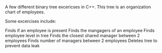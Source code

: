A few different binary tree excericses in C++. This tree is an organization chart of employees.

Some excercises include: 

  Finds if an employee is present
  Finds the mangagers of an employee
  Finds employee level in tree
  Finds the closest shared manager between 2 employees
  Finds number of managers between 2 employees
  Deletes tree to prevent data leak
